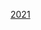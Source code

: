[2021](https://github.com/TheDanishDynamo/aoc/blob/b3f64952d302391b20c5683d1d84477471b41974/aoc-2021/README.md)